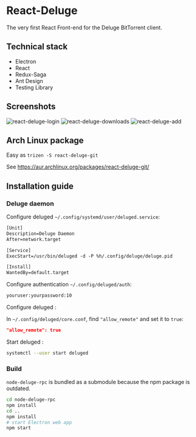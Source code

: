 # React-Deluge

The very first React Front-end for the Deluge BitTorrent client.

## Technical stack

* Electron
* React
* Redux-Saga
* Ant Design
* Testing Library

## Screenshots

![react-deluge-login](https://user-images.githubusercontent.com/8150894/95030169-4e67f500-069d-11eb-950c-34c66e40335c.png)
![react-deluge-downloads](https://user-images.githubusercontent.com/8150894/95485951-ed347000-0981-11eb-8486-075f2820de50.png)
![react-deluge-add](https://user-images.githubusercontent.com/8150894/95485954-eefe3380-0981-11eb-9978-8410b152a9e8.png)


## Arch Linux package

Easy as `trizen -S react-deluge-git`

See https://aur.archlinux.org/packages/react-deluge-git/

## Installation guide

### Deluge daemon

Configure deluged `~/.config/systemd/user/deluged.service`:

~~~txt
[Unit]
Description=Deluge Daemon
After=network.target

[Service]
ExecStart=/usr/bin/deluged -d -P %h/.config/deluge/deluge.pid

[Install]
WantedBy=default.target
~~~

Configure authentication `~/.config/deluged/auth`:

~~~txt
youruser:yourpassword:10
~~~

Configure deluged :

In `~/.config/deluged/core.conf`,
find `"allow_remote"` and set it to `true`:

~~~json
"allow_remote": true
~~~

Start deluged :

~~~sh
systemctl --user start deluged
~~~

### Build

`node-deluge-rpc` is bundled as a submodule because the npm package is outdated.

~~~sh
cd node-deluge-rpc
npm install
cd ..
npm install
# start Electron web app
npm start
~~~

